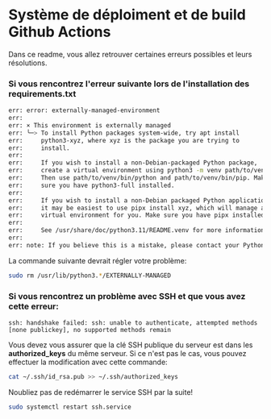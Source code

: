 # Système de déploiment et de build Github Actions
Dans ce readme, vous allez retrouver certaines erreurs possibles et leurs résolutions.
### Si vous rencontrez l'erreur suivante lors de l'installation des requirements.txt
```bash
err: error: externally-managed-environment
err: 
err: × This environment is externally managed
err: ╰─> To install Python packages system-wide, try apt install
err:     python3-xyz, where xyz is the package you are trying to
err:     install.
err:     
err:     If you wish to install a non-Debian-packaged Python package,
err:     create a virtual environment using python3 -m venv path/to/venv.
err:     Then use path/to/venv/bin/python and path/to/venv/bin/pip. Make
err:     sure you have python3-full installed.
err:     
err:     If you wish to install a non-Debian packaged Python application,
err:     it may be easiest to use pipx install xyz, which will manage a
err:     virtual environment for you. Make sure you have pipx installed.
err:     
err:     See /usr/share/doc/python3.11/README.venv for more information.
err: 
err: note: If you believe this is a mistake, please contact your Python installation or OS distribution provider. You can override this, at the risk of breaking your Python installation or OS, by passing --break-system-packages.
```
La commande suivante devrait régler votre problème:
```bash
sudo rm /usr/lib/python3.*/EXTERNALLY-MANAGED
```

### Si vous rencontrez un problème avec SSH et que vous avez cette erreur:
```
ssh: handshake failed: ssh: unable to authenticate, attempted methods [none publickey], no supported methods remain
```

Vous devez vous assurer que la clé SSH publique du serveur est dans les **authorized_keys** du même serveur. Si ce n'est pas le cas, vous pouvez effectuer la modification avec cette commande:
```bash
cat ~/.ssh/id_rsa.pub >> ~/.ssh/authorized_keys
```
Noubliez pas de redémarrer le service SSH par la suite!
```bash
sudo systemctl restart ssh.service
```
